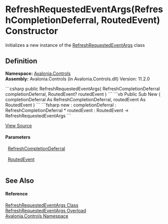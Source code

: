 # RefreshRequestedEventArgs(RefreshCompletionDeferral, RoutedEvent) Constructor


Initializes a new instance of the <a href="T_Avalonia_Controls_RefreshRequestedEventArgs">RefreshRequestedEventArgs</a> class



## Definition
**Namespace:** <a href="N_Avalonia_Controls">Avalonia.Controls</a>  
**Assembly:** Avalonia.Controls (in Avalonia.Controls.dll) Version: 11.2.0

<Tabs groupId="api-code-preview">
<TabItem value="csharp" label="C#">
```csharp
public RefreshRequestedEventArgs(
	RefreshCompletionDeferral completionDeferral,
	RoutedEvent? routedEvent
)
```
</TabItem>
<TabItem value="vb" label="VB">
```vb
Public Sub New ( 
	completionDeferral As RefreshCompletionDeferral,
	routedEvent As RoutedEvent
)
```
</TabItem>
<TabItem value="fsharp" label="F#">
```fsharp
new : 
        completionDeferral : RefreshCompletionDeferral * 
        routedEvent : RoutedEvent -> RefreshRequestedEventArgs
```
</TabItem>
</Tabs>



<a href="https://github.com/AvaloniaUI/Avalonia/tree/master/src/Avalonia.Controls/PullToRefresh/RefreshRequestedEventArgs.cs#L27" title="View the source code">View Source</a>



#### Parameters
<dl><dt>  <a href="T_Avalonia_Controls_RefreshCompletionDeferral">RefreshCompletionDeferral</a></dt><dd> </dd><dt>  <a href="T_Avalonia_Interactivity_RoutedEvent">RoutedEvent</a></dt><dd> </dd></dl>

## See Also


#### Reference
<a href="T_Avalonia_Controls_RefreshRequestedEventArgs">RefreshRequestedEventArgs Class</a>  
<a href="Overload_Avalonia_Controls_RefreshRequestedEventArgs__ctor">RefreshRequestedEventArgs Overload</a>  
<a href="N_Avalonia_Controls">Avalonia.Controls Namespace</a>  

